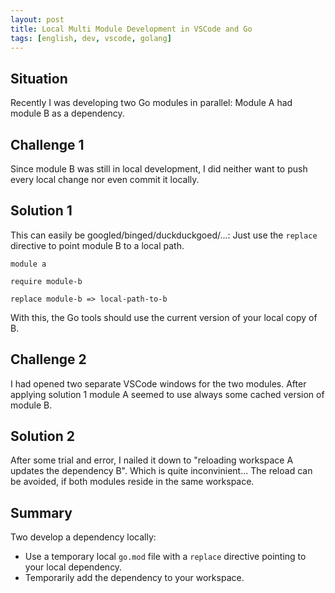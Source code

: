 ```yaml
---
layout: post
title: Local Multi Module Development in VSCode and Go
tags: [english, dev, vscode, golang]
---
```

Situation
---------

Recently I was developing two Go modules in parallel: Module A had module B as a
dependency.

Challenge 1
-----------

Since module B was still in local development, I did neither want to
push every local change nor even commit it locally.

Solution 1
----------

This can easily be googled/binged/duckduckgoed/...: Just use the `replace`
directive to point module B to a local path.

```
module a

require module-b

replace module-b => local-path-to-b
```

With this, the Go tools should use the current version of your local copy of B.

Challenge 2
-----------

I had opened two separate VSCode windows for the two modules. After applying
solution 1 module A seemed to use always some cached version of module B.

Solution 2
----------

After some trial and error, I nailed it down to "reloading workspace A updates
the dependency B". Which is quite inconvinient... The reload can be avoided, if
both modules reside in the same workspace.

Summary
-------

Two develop a dependency locally:
* Use a temporary local `go.mod` file with a `replace` directive pointing to
  your local dependency.
* Temporarily add the dependency to your workspace.